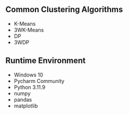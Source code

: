 ## Common Clustering Algorithms
- K-Means
- 3WK-Means
- DP
- 3WDP

## Runtime Environment
- Windows 10
- Pycharm Community
- Python 3.11.9
- numpy
- pandas
- matplotlib